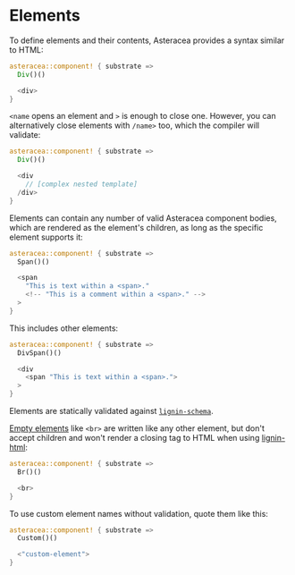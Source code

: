 # Elements

To define elements and their contents, Asteracea provides a syntax similar to HTML:

```rust asteracea=Div
asteracea::component! { substrate =>
  Div()()

  <div>
}
```

`<name` opens an element and `>` is enough to close one. However, you can alternatively close elements with `/name>` too, which the compiler will validate:

```rust asteracea=Div
asteracea::component! { substrate =>
  Div()()

  <div
    // [complex nested template]
  /div>
}
```

Elements can contain any number of valid Asteracea component bodies, which are rendered as the element's children, as long as the specific element supports it:

```rust asteracea=Span
asteracea::component! { substrate =>
  Span()()

  <span
    "This is text within a <span>."
    <!-- "This is a comment within a <span>." -->
  >
}
```

This includes other elements:

```rust asteracea=DivSpan
asteracea::component! { substrate =>
  DivSpan()()

  <div
    <span "This is text within a <span>.">
  >
}
```

Elements are statically validated against [`lignin-schema`].

[Empty elements] like `<br>` are written like any other element, but don't accept children and won't render a closing tag to HTML when using [lignin-html]:

[Empty elements]: https://developer.mozilla.org/en-US/docs/Glossary/empty_element
[lignin-html]: TK

```rust asteracea=Br
asteracea::component! { substrate =>
  Br()()

  <br>
}
```

[`lignin-schema`]: TK

To use custom element names without validation, quote them like this:

```rust asteracea=Custom
asteracea::component! { substrate =>
  Custom()()

  <"custom-element">
}
```
